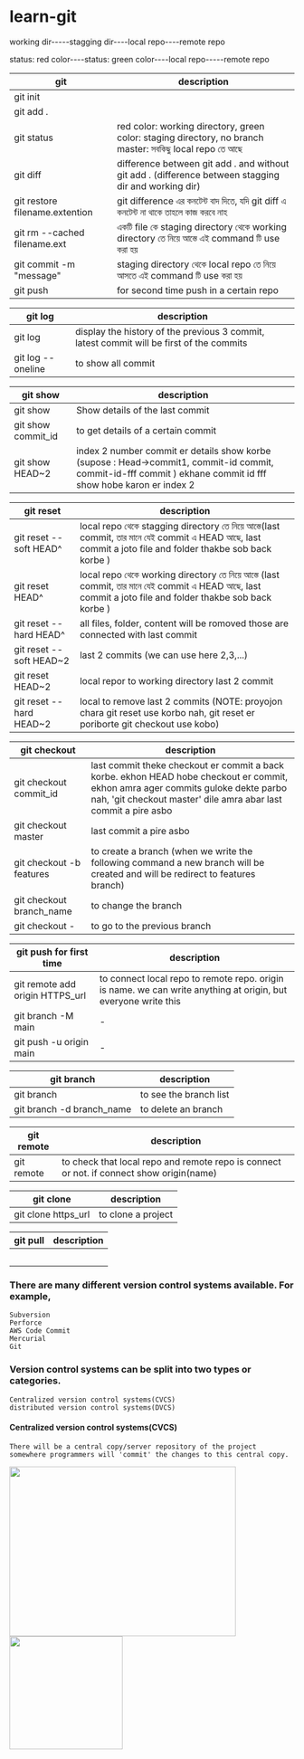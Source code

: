 # learn-git


working dir-----stagging dir----local repo----remote repo

status: red color----status: green color----local repo-----remote repo


| git   | description |
| ------------- | ------------- |
|  git init |   |
|  git add . |   |
|  git status |  red color: working directory, green color: staging directory, no branch master: সবকিছু local repo তে আছে  |
|  git diff | difference between git add . and without git add . (difference between stagging dir and working dir) |
|  git restore filename.extention |  git difference এর কনটেন্ট বাদ দিতে, যদি git diff এ কনটেন্ট না থাকে তাহলে কাজ করবে নাহ  |
|  git rm --cached filename.ext | একটি file কে staging directory থেকে working directory  তে নিয়ে আস্তে এই command টি use করা হয়   |
|  git commit -m "message" | staging directory থেকে local repo তে নিয়ে আসতে এই command টি use করা হয় |
|  git push |  for second time push in a certain repo |

| git log  | description |
| ------------- | ------------- |
|  git log | display the history of the previous 3 commit, latest commit will be first of the commits  |
|  git log --oneline |  to show all commit |

| git show   | description |
| ------------- | ------------- |
|  git show | Show details of the last commit |
|  git show commit_id | to get details of a certain commit |
|  git show HEAD~2 | index 2 number commit er details show korbe (supose : Head->commit1, commit-id commit, commit-id-fff commit ) ekhane commit id fff show hobe karon er index 2 | 

| git reset  | description |
| ------------- | ------------- |
| git reset --soft HEAD^ | local repo থেকে stagging directory  তে নিয়ে আস্তে(last commit, তার মানে যেই commit এ HEAD আছে, last commit a joto file and folder thakbe sob back korbe ) |
| git reset HEAD^ | local repo থেকে working directory  তে নিয়ে আস্তে (last commit, তার মানে যেই commit এ HEAD আছে, last commit a joto file and folder thakbe sob back korbe )|
| git reset --hard HEAD^  |  all files, folder, content will be romoved those are connected with last commit |
| git reset --soft HEAD~2 | last 2 commits (we can use here 2,3,...)|
| git reset HEAD~2 | local repor to working directory last 2 commit |
| git reset --hard HEAD~2 | local to remove last 2 commits (NOTE: proyojon chara git reset use korbo nah, git reset er poriborte git checkout use kobo) |

| git checkout  | description |
| ------------- | ------------- |
| git checkout commit_id |  last commit theke checkout er commit a back korbe. ekhon HEAD hobe checkout er commit, ekhon amra ager commits guloke dekte parbo nah, 'git checkout master' dile amra abar last commit a pire asbo |
| git checkout master | last commit a pire asbo |
| git checkout -b features | to create a branch (when we write the following command a new branch will be created and will be redirect to features branch) |
| git checkout branch_name | to change the branch  |
|git checkout - | to go to the previous branch |

| git push for first time  | description |
| ------------- | ------------- |
| git remote add origin HTTPS_url | to connect local repo to remote repo. origin is name. we can write anything at origin, but everyone write this |
| git branch -M main | - |
| git push -u origin main | - |


| git branch  | description |
| ------------- | ------------- |
| git branch | to see the branch list |
| git branch -d branch_name  | to delete an branch |



| git remote   | description |
| ------------- | ------------- |
| git remote | to check that local repo and remote repo is connect or not. if connect show origin(name) |



| git clone  | description |
| ------------- | ------------- |
| git clone https_url | to clone a project |


| git pull  | description |
| ------------- | ------------- |
|   |   |
|   |   |
|   |   |
|   |   |
|   |   |





### There are many different version control systems available. For example, 

    Subversion
    Perforce
    AWS Code Commit
    Mercurial
    Git
### Version control systems can be split into two types or categories. 
    Centralized version control systems(CVCS)
    distributed version control systems(DVCS)

#### Centralized version control systems(CVCS)

    There will be a central copy/server repository of the project somewhere programmers will 'commit' the changes to this central copy.


<img src="https://www.edureka.co/blog/wp-content/uploads/2016/11/Centralized-Version-Control-System-Workflow-What-Is-Git-Edureka.png" height='300' width='400'/>

<img src="https://www.researchgate.net/profile/Luis-Ribeiro/publication/23646260/figure/tbl1/AS:667686602285063@1536200299510/Advantages-and-disadvantages-of-the-centralized-approach-Barata-2003.png" height='200' width='200'/>
